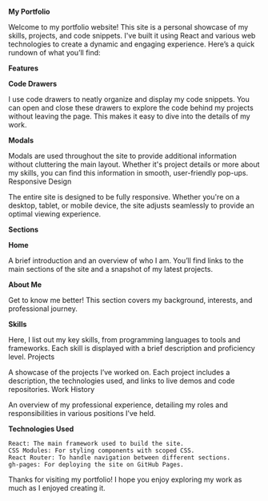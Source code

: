 **My Portfolio**

Welcome to my portfolio website! This site is a personal showcase of my skills, projects, and code snippets. I've built it using React and various web technologies to create a dynamic and engaging experience. Here’s a quick rundown of what you’ll find:

**Features**

**Code Drawers**

I use code drawers to neatly organize and display my code snippets. You can open and close these drawers to explore the code behind my projects without leaving the page. This makes it easy to dive into the details of my work.

**Modals**

Modals are used throughout the site to provide additional information without cluttering the main layout. Whether it's project details or more about my skills, you can find this information in smooth, user-friendly pop-ups.
Responsive Design

The entire site is designed to be fully responsive. Whether you're on a desktop, tablet, or mobile device, the site adjusts seamlessly to provide an optimal viewing experience.

**Sections**

**Home**

A brief introduction and an overview of who I am. You’ll find links to the main sections of the site and a snapshot of my latest projects.

**About Me**

Get to know me better! This section covers my background, interests, and professional journey.

**Skills**

Here, I list out my key skills, from programming languages to tools and frameworks. Each skill is displayed with a brief description and proficiency level.
Projects

A showcase of the projects I’ve worked on. Each project includes a description, the technologies used, and links to live demos and code repositories.
Work History

An overview of my professional experience, detailing my roles and responsibilities in various positions I’ve held.

**Technologies Used**

    React: The main framework used to build the site.
    CSS Modules: For styling components with scoped CSS.
    React Router: To handle navigation between different sections.
    gh-pages: For deploying the site on GitHub Pages.

Thanks for visiting my portfolio! I hope you enjoy exploring my work as much as I enjoyed creating it.
